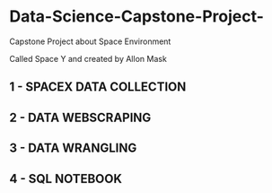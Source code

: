 # Data-Science-Capstone-Project-
Capstone Project about Space Environment

Called Space Y and created by Allon Mask

## 1 - SPACEX DATA COLLECTION

## 2 - DATA WEBSCRAPING

## 3 - DATA WRANGLING

## 4 - SQL NOTEBOOK
